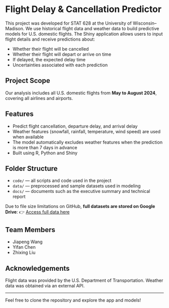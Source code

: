 # Flight Delay & Cancellation Predictor

This project was developed for STAT 628 at the University of Wisconsin–Madison. We use historical flight data and weather data to build predictive models for U.S. domestic flights. The Shiny application allows users to input flight details and receive predictions about:

- Whether their flight will be cancelled  
- Whether their flight will depart or arrive on time  
- If delayed, the expected delay time  
- Uncertainties associated with each prediction  

## Project Scope

Our analysis includes all U.S. domestic flights from **May to August 2024**, covering all airlines and airports.

## Features

- Predict flight cancellation, departure delay, and arrival delay  
- Weather features (snowfall, rainfall, temperature, wind speed) are used when available  
- The model automatically excludes weather features when the prediction is more than 7 days in advance  
- Built using R, Python and Shiny  

## Folder Structure

- `code/` — all scripts and code used in the project  
- `data/` — preprocessed and sample datasets used in modeling  
- `docs/` — documents such as the executive summary and technical report  

Due to file size limitations on GitHub, **full datasets are stored on Google Drive**:
👉 [Access full data here](https://drive.google.com/drive/folders/1aXDaMYt9esGaeYZpWL6yRjgCLvBKvA1F?usp=drive_link)

## Team Members

- Jiapeng Wang  
- Yifan Chen  
- Zhixing Liu  

## Acknowledgements

Flight data was provided by the U.S. Department of Transportation. Weather data was obtained via an external API.

---

Feel free to clone the repository and explore the app and models!
